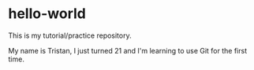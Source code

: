 # hello-world
This is my tutorial/practice repository.

My name is Tristan, I just turned 21 and I'm learning to use Git for the first time.
